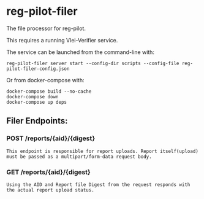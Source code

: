# reg-pilot-filer
The file processor for reg-pilot.

This requires a running Vlei-Verifier service.

The service can be launched from the command-line with:

```
reg-pilot-filer server start --config-dir scripts --config-file reg-pilot-filer-config.json
```

Or from docker-compose with:

```
docker-compose build --no-cache
docker-compose down
docker-compose up deps
```


## Filer Endpoints:

### POST /reports/{aid}/{digest}
    This endpoint is responsible for report uploads. Report itself(upload) must be passed as a multipart/form-data request body.
### GET /reports/{aid}/{digest}
    Using the AID and Report file Digest from the request responds with the actual report upload status.

